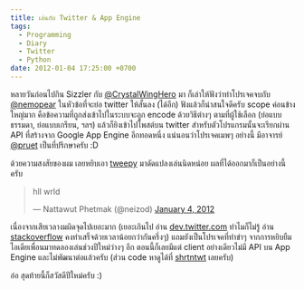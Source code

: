 ```yaml
---
title: เล่นกับ Twitter & App Engine
tags:
  - Programming
  - Diary
  - Twitter
  - Python
date: 2012-01-04 17:25:00 +0700
---
```


หลายวันก่อนไปกิน Sizzler กับ [@CrystalWingHero][] มา ก็เล่าให้ฟังว่าทำโปรเจคจบกับ [@nemopear][] ในหัวข้อที่จะย่อ twitter ให้สั้นลง (ได้อีก) ฟังแล้วก็น่าสนใจดีครับ scope ค่อนข้างใหญ่มาก คือข้อความที่ถูกส่งเข้าไปในระบบจะถูก encode ด้วยวิธีต่างๆ ตามที่ผู้ใช้เลือก (ย่อแบบธรรมดา, ย่อแบบเกรียน, ฯลฯ) แล้วก็ยิงเข้าไปโพสต์บน twitter สำหรับตัวโปรแกรมนั้นจะเรียกผ่าน API ที่สร้างจาก Google App Engine อีกทอดหนึ่ง แน่นอนว่าโปรเจคเมพๆ อย่างนี้ มีอาจารย์ [@pruet][] เป็นที่ปรึกษาครับ :D

ด้วยความสงสัยของผม เลยหยิบเอา [tweepy][] มาดัดแปลงเล่นนิดหน่อย ผลที่ได้ออกมาก็เป็นอย่างนี้ครับ

<blockquote class="twitter-tweet"><p>hll wrld</p>&mdash; Nattawut Phetmak (@neizod) <a href="https://twitter.com/#!/neizod/status/154457081032880128">January 4, 2012</a></blockquote>
<script async src="//platform.twitter.com/widgets.js" charset="utf-8"></script>

เนื่องจากเสียเวลางมผิดจุดไปเยอะมาก (เยอะเกินไป อ่าน [dev.twitter.com][] ทำไมก็ไม่รู้ อ่าน [stackoverflow][] คงทำเสร็จด้วยเวลาน้อยกว่ากันครึ่งๆ) แถมยังเป็นโปรเจคที่ทำขำๆ จากการหยิบยืมไอเดียเพื่อนมาทดลองเล่นช่วงปีใหม่ว่างๆ อีก ตอนนี้ก็เลยมีแต่ client อย่างเดียวไม่มี API บน App Engine และไม่พัฒนาต่อแล้วครับ (ส่วน code หาดูได้ที่ [shrtntwt][] เลยครับ)

อ๋อ สุดท้ายนี้ก็สวัสดีปีใหม่ครับ :)


[@CrystalWingHero]: //twitter.com/CrystalWingHero
[@nemopear]: //twitter.com/nemopear
[@pruet]: //twitter.com/pruet

[tweepy]: //github.com/tweepy/tweepy
[dev.twitter.com]: //dev.twitter.com/dd
[stackoverflow]: //stackoverflow.com/
[shrtntwt]: //github.com/neizod/shrtntwt
